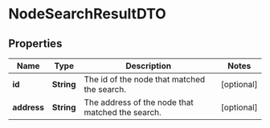 
# NodeSearchResultDTO

## Properties
Name | Type | Description | Notes
------------ | ------------- | ------------- | -------------
**id** | **String** | The id of the node that matched the search. |  [optional]
**address** | **String** | The address of the node that matched the search. |  [optional]



